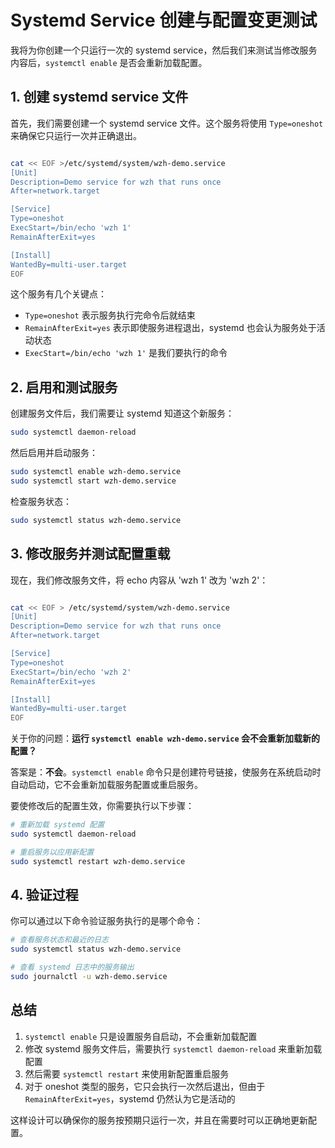 # Systemd Service 创建与配置变更测试

我将为你创建一个只运行一次的 systemd service，然后我们来测试当修改服务内容后，`systemctl enable` 是否会重新加载配置。

## 1. 创建 systemd service 文件

首先，我们需要创建一个 systemd service 文件。这个服务将使用 `Type=oneshot` 来确保它只运行一次并正确退出。

```bash

cat << EOF >/etc/systemd/system/wzh-demo.service
[Unit]
Description=Demo service for wzh that runs once
After=network.target

[Service]
Type=oneshot
ExecStart=/bin/echo 'wzh 1'
RemainAfterExit=yes

[Install]
WantedBy=multi-user.target
EOF

```

这个服务有几个关键点：
- `Type=oneshot` 表示服务执行完命令后就结束
- `RemainAfterExit=yes` 表示即使服务进程退出，systemd 也会认为服务处于活动状态
- `ExecStart=/bin/echo 'wzh 1'` 是我们要执行的命令

## 2. 启用和测试服务

创建服务文件后，我们需要让 systemd 知道这个新服务：

```bash
sudo systemctl daemon-reload
```

然后启用并启动服务：

```bash
sudo systemctl enable wzh-demo.service
sudo systemctl start wzh-demo.service
```

检查服务状态：

```bash
sudo systemctl status wzh-demo.service
```

## 3. 修改服务并测试配置重载

现在，我们修改服务文件，将 echo 内容从 'wzh 1' 改为 'wzh 2'：

```bash

cat << EOF > /etc/systemd/system/wzh-demo.service
[Unit]
Description=Demo service for wzh that runs once
After=network.target

[Service]
Type=oneshot
ExecStart=/bin/echo 'wzh 2'
RemainAfterExit=yes

[Install]
WantedBy=multi-user.target
EOF
```

关于你的问题：**运行 `systemctl enable wzh-demo.service` 会不会重新加载新的配置？**

答案是：**不会**。`systemctl enable` 命令只是创建符号链接，使服务在系统启动时自动启动，它不会重新加载服务配置或重启服务。

要使修改后的配置生效，你需要执行以下步骤：

```bash
# 重新加载 systemd 配置
sudo systemctl daemon-reload

# 重启服务以应用新配置
sudo systemctl restart wzh-demo.service
```

## 4. 验证过程

你可以通过以下命令验证服务执行的是哪个命令：

```bash
# 查看服务状态和最近的日志
sudo systemctl status wzh-demo.service

# 查看 systemd 日志中的服务输出
sudo journalctl -u wzh-demo.service
```

## 总结

1. `systemctl enable` 只是设置服务自启动，不会重新加载配置
2. 修改 systemd 服务文件后，需要执行 `systemctl daemon-reload` 来重新加载配置
3. 然后需要 `systemctl restart` 来使用新配置重启服务
4. 对于 oneshot 类型的服务，它只会执行一次然后退出，但由于 `RemainAfterExit=yes`，systemd 仍然认为它是活动的

这样设计可以确保你的服务按预期只运行一次，并且在需要时可以正确地更新配置。